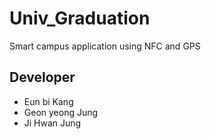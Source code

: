 # Univ_Graduation

Smart campus application using NFC and GPS

## Developer
- Eun bi Kang
- Geon yeong Jung
- Ji Hwan Jung
